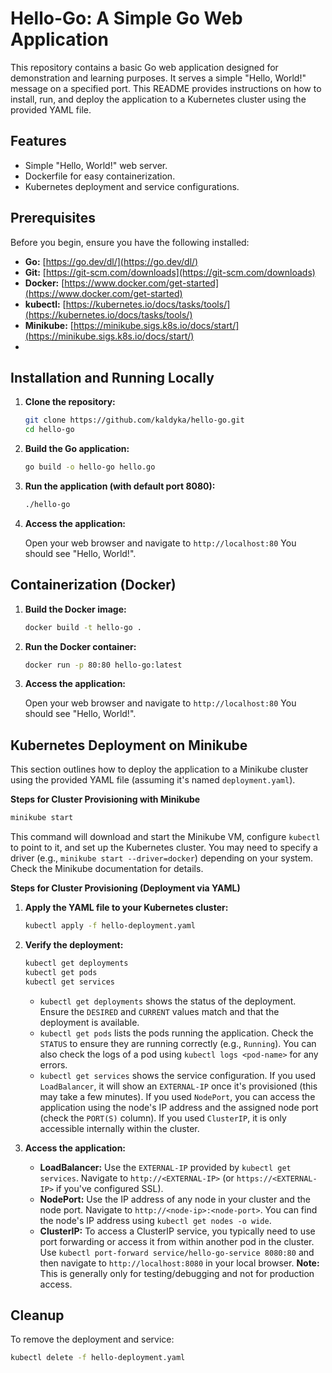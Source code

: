 # Hello-Go: A Simple Go Web Application

This repository contains a basic Go web application designed for demonstration and learning purposes.  It serves a simple "Hello, World!" message on a specified port. This README provides instructions on how to install, run, and deploy the application to a Kubernetes cluster using the provided YAML file.

## Features

*   Simple "Hello, World!" web server.
*   Dockerfile for easy containerization.
*   Kubernetes deployment and service configurations.

## Prerequisites

Before you begin, ensure you have the following installed:

*   **Go:**  [https://go.dev/dl/](https://go.dev/dl/)
*   **Git:** [https://git-scm.com/downloads](https://git-scm.com/downloads)
*   **Docker:** [https://www.docker.com/get-started](https://www.docker.com/get-started)
*   **kubectl:** [https://kubernetes.io/docs/tasks/tools/](https://kubernetes.io/docs/tasks/tools/)
*   **Minikube:** [https://minikube.sigs.k8s.io/docs/start/](https://minikube.sigs.k8s.io/docs/start/)
*   
## Installation and Running Locally

1.  **Clone the repository:**

    ```bash
    git clone https://github.com/kaldyka/hello-go.git
    cd hello-go
    ```

2.  **Build the Go application:**

    ```bash
    go build -o hello-go hello.go
    ```

3.  **Run the application (with default port 8080):**

    ```bash
    ./hello-go
    ```

4.  **Access the application:**

    Open your web browser and navigate to `http://localhost:80` You should see "Hello, World!".

## Containerization (Docker)

1.  **Build the Docker image:**

    ```bash
    docker build -t hello-go .
    ```

2.  **Run the Docker container:**

    ```bash
    docker run -p 80:80 hello-go:latest
    ```
    
3.  **Access the application:**

    Open your web browser and navigate to `http://localhost:80`  You should see "Hello, World!".

## Kubernetes Deployment on Minikube

This section outlines how to deploy the application to a Minikube cluster using the provided YAML file (assuming it's named `deployment.yaml`).

**Steps for Cluster Provisioning with Minikube**

  ```bash
  minikube start
  ```

This command will download and start the Minikube VM, configure `kubectl` to point to it, and set up the Kubernetes cluster.  You may need to specify a driver (e.g., `minikube start --driver=docker`) depending on your system.  Check the Minikube documentation for details.
    
**Steps for Cluster Provisioning (Deployment via YAML)**

1.  **Apply the YAML file to your Kubernetes cluster:**

    ```bash
    kubectl apply -f hello-deployment.yaml
    ```

3.  **Verify the deployment:**

    ```bash
    kubectl get deployments
    kubectl get pods
    kubectl get services
    ```

    *   `kubectl get deployments` shows the status of the deployment.  Ensure the `DESIRED` and `CURRENT` values match and that the deployment is available.
    *   `kubectl get pods` lists the pods running the application.  Check the `STATUS` to ensure they are running correctly (e.g., `Running`).  You can also check the logs of a pod using `kubectl logs <pod-name>` for any errors.
    *   `kubectl get services` shows the service configuration.  If you used `LoadBalancer`, it will show an `EXTERNAL-IP` once it's provisioned (this may take a few minutes).  If you used `NodePort`, you can access the application using the node's IP address and the assigned node port (check the `PORT(S)` column).  If you used `ClusterIP`, it is only accessible internally within the cluster.

4.  **Access the application:**

    *   **LoadBalancer:**  Use the `EXTERNAL-IP` provided by `kubectl get services`. Navigate to `http://<EXTERNAL-IP>` (or `https://<EXTERNAL-IP>` if you've configured SSL).
    *   **NodePort:** Use the IP address of any node in your cluster and the node port. Navigate to `http://<node-ip>:<node-port>`.  You can find the node's IP address using `kubectl get nodes -o wide`.
    *   **ClusterIP:**  To access a ClusterIP service, you typically need to use port forwarding or access it from within another pod in the cluster.  Use  `kubectl port-forward service/hello-go-service 8080:80` and then navigate to `http://localhost:8080` in your local browser.  **Note:** This is generally only for testing/debugging and not for production access.

## Cleanup

To remove the deployment and service:

```bash
kubectl delete -f hello-deployment.yaml
```